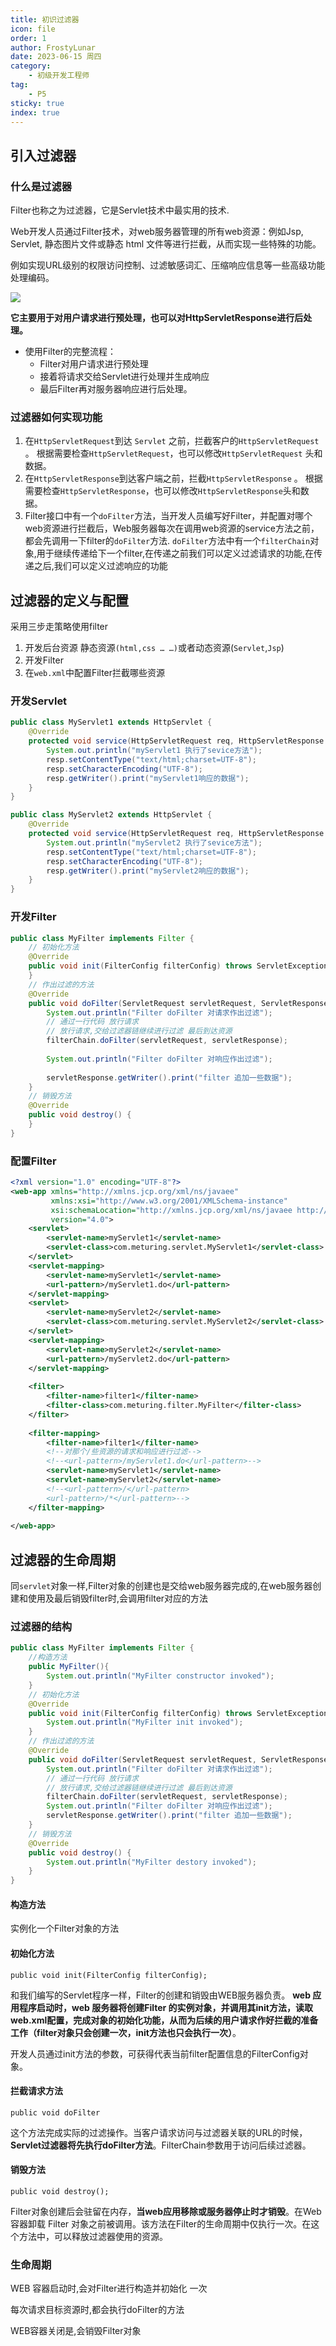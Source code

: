 ```yaml
---
title: 初识过滤器
icon: file
order: 1
author: FrostyLunar
date: 2023-06-15 周四
category:
	- 初级开发工程师
tag:
	- P5
sticky: true
index: true
---
```



## 引入过滤器

### 什么是过滤器

Filter也称之为过滤器，它是Servlet技术中最实用的技术.

Web开发人员通过Filter技术，对web服务器管理的所有web资源：例如Jsp, Servlet, 静态图片文件或静态 html 文件等进行拦截，从而实现一些特殊的功能。

例如实现URL级别的权限访问控制、过滤敏感词汇、压缩响应信息等一些高级功能 处理编码。

![](./assets/Pasted_image_20230405124141.png)

**它主要用于对用户请求进行预处理，也可以对HttpServletResponse进行后处理。** 

- 使用Filter的完整流程：
	- Filter对用户请求进行预处理
	- 接着将请求交给Servlet进行处理并生成响应
	- 最后Filter再对服务器响应进行后处理。

### 过滤器如何实现功能

1. 在`HttpServletRequest`到达 `Servlet` 之前，拦截客户的`HttpServletRequest` 。
   根据需要检查`HttpServletRequest`，也可以修改`HttpServletRequest` 头和数据。
2. 在`HttpServletResponse`到达客户端之前，拦截`HttpServletResponse` 。
   根据需要检查`HttpServletResponse`，也可以修改`HttpServletResponse`头和数据。
3. Filter接口中有一个`doFilter`方法，当开发人员编写好Filter，并配置对哪个web资源进行拦截后，Web服务器每次在调用web资源的service方法之前，都会先调用一下filter的`doFilter`方法.
   `doFilter`方法中有一个`filterChain`对象,用于继续传递给下一个filter,在传递之前我们可以定义过滤请求的功能,在传递之后,我们可以定义过滤响应的功能 

## 过滤器的定义与配置

采用三步走策略使用filter

1. 开发后台资源 静态资源`(html,css … …)`或者动态资源(`Servlet`,`Jsp`)
2. 开发Filter
3. 在`web.xml`中配置Filter拦截哪些资源

### 开发Servlet

```Java
public class MyServlet1 extends HttpServlet {
    @Override
    protected void service(HttpServletRequest req, HttpServletResponse resp) throws ServletException, IOException {
        System.out.println("myServlet1 执行了sevice方法");
        resp.setContentType("text/html;charset=UTF-8");
        resp.setCharacterEncoding("UTF-8");
        resp.getWriter().print("myServlet1响应的数据");
    }
}

```

```Java
public class MyServlet2 extends HttpServlet {
    @Override
    protected void service(HttpServletRequest req, HttpServletResponse resp) throws ServletException, IOException {
        System.out.println("myServlet2 执行了sevice方法");
        resp.setContentType("text/html;charset=UTF-8");
        resp.setCharacterEncoding("UTF-8");
        resp.getWriter().print("myServlet2响应的数据");
    }
}
```

### 开发Filter

```Java
public class MyFilter implements Filter {
    // 初始化方法
    @Override
    public void init(FilterConfig filterConfig) throws ServletException {
    }
    // 作出过滤的方法
    @Override
    public void doFilter(ServletRequest servletRequest, ServletResponse servletResponse, FilterChain filterChain) throws IOException, ServletException {
        System.out.println("Filter doFilter 对请求作出过滤");
        // 通过一行代码 放行请求
        // 放行请求,交给过滤器链继续进行过滤 最后到达资源
        filterChain.doFilter(servletRequest, servletResponse);
        
        System.out.println("Filter doFilter 对响应作出过滤");
        
        servletResponse.getWriter().print("filter 追加一些数据");
    }
    // 销毁方法
    @Override
    public void destroy() {
    }
}
```

### 配置Filter

```XML
<?xml version="1.0" encoding="UTF-8"?>
<web-app xmlns="http://xmlns.jcp.org/xml/ns/javaee"
         xmlns:xsi="http://www.w3.org/2001/XMLSchema-instance"
         xsi:schemaLocation="http://xmlns.jcp.org/xml/ns/javaee http://xmlns.jcp.org/xml/ns/javaee/web-app_4_0.xsd"
         version="4.0">
    <servlet>
        <servlet-name>myServlet1</servlet-name>
        <servlet-class>com.meturing.servlet.MyServlet1</servlet-class>
    </servlet>
    <servlet-mapping>
        <servlet-name>myServlet1</servlet-name>
        <url-pattern>/myServlet1.do</url-pattern>
    </servlet-mapping>
    <servlet>
        <servlet-name>myServlet2</servlet-name>
        <servlet-class>com.meturing.servlet.MyServlet2</servlet-class>
    </servlet>
    <servlet-mapping>
        <servlet-name>myServlet2</servlet-name>
        <url-pattern>/myServlet2.do</url-pattern>
    </servlet-mapping>
    
    <filter>
        <filter-name>filter1</filter-name>
        <filter-class>com.meturing.filter.MyFilter</filter-class>
    </filter>
    
    <filter-mapping>
        <filter-name>filter1</filter-name>
        <!--对那个/些资源的请求和响应进行过滤-->
        <!--<url-pattern>/myServlet1.do</url-pattern>-->
        <servlet-name>myServlet1</servlet-name>
        <servlet-name>myServlet2</servlet-name>
        <!--<url-pattern>/</url-pattern>
        <url-pattern>/*</url-pattern>-->
    </filter-mapping>
    
</web-app>
```


## 过滤器的生命周期

同`servlet`对象一样,Filter对象的创建也是交给web服务器完成的,在web服务器创建和使用及最后销毁filter时,会调用filter对应的方法

### 过滤器的结构

``` Java
public class MyFilter implements Filter {
	//构造方法
    public MyFilter(){
        System.out.println("MyFilter constructor invoked");
    }
    // 初始化方法
    @Override
    public void init(FilterConfig filterConfig) throws ServletException {
        System.out.println("MyFilter init invoked");
    }
    // 作出过滤的方法
    @Override
    public void doFilter(ServletRequest servletRequest, ServletResponse servletResponse, FilterChain filterChain) throws IOException, ServletException {
        System.out.println("Filter doFilter 对请求作出过滤");
        // 通过一行代码 放行请求
        // 放行请求,交给过滤器链继续进行过滤 最后到达资源
        filterChain.doFilter(servletRequest, servletResponse);
        System.out.println("Filter doFilter 对响应作出过滤");
        servletResponse.getWriter().print("filter 追加一些数据");
    }
    // 销毁方法
    @Override
    public void destroy() {
        System.out.println("MyFilter destory invoked");
    }
}

```

#### 构造方法

实例化一个Filter对象的方法

#### 初始化方法

`public void init(FilterConfig filterConfig);`

和我们编写的Servlet程序一样，Filter的创建和销毁由WEB服务器负责。 **web 应用程序启动时，web 服务器将创建Filter 的实例对象，并调用其init方法，读取web.xml配置，完成对象的初始化功能，从而为后续的用户请求作好拦截的准备工作（filter对象只会创建一次，init方法也只会执行一次）**。

开发人员通过init方法的参数，可获得代表当前filter配置信息的FilterConfig对象。

#### 拦截请求方法

`public void doFilter`

这个方法完成实际的过滤操作。当客户请求访问与过滤器关联的URL的时候，**Servlet过滤器将先执行doFilter方法**。FilterChain参数用于访问后续过滤器。

#### 销毁方法

`public void destroy();`

Filter对象创建后会驻留在内存，**当web应用移除或服务器停止时才销毁**。在Web容器卸载 Filter 对象之前被调用。该方法在Filter的生命周期中仅执行一次。在这个方法中，可以释放过滤器使用的资源。

### 生命周期

WEB 容器启动时,会对Filter进行构造并初始化 一次

每次请求目标资源时,都会执行doFilter的方法

WEB容器关闭是,会销毁Filter对象